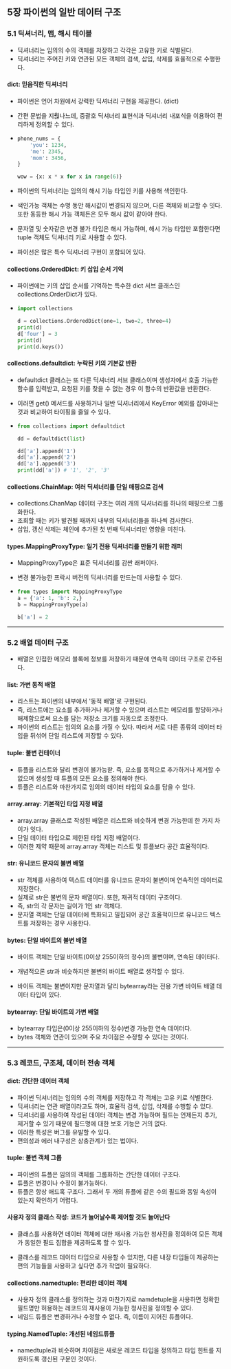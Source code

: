 ## 5장 파이썬의 일반 데이터 구조



### 5.1 딕셔너리, 맵, 해시 테이블

* 딕셔너리는 임의의 수의 객체를 저장하고 각각은 고유한 키로 식별된다.
* 딕셔너리는 주어진 키와 연관된 모든 객체의 검색, 삽입, 삭제를 효율적으로 수행한다. 



#### dict: 믿음직한 딕셔너리

* 파이썬은 언어 차원에서 강력한 딕셔너리 구현을 제공한다. (dict)

* 간편 문법을 지웒나느데, 중괄호 딕셔너리 표현식과 딕셔너리 내포식을 이용하여 편리하게 정의할 수 있다.

* ```python
  phone_nums = {
      'you': 1234,
      'me': 2345,
      'mom': 3456,
  }
  
  wow = {x: x * x for x in range(6)}
  ```

* 파이썬의 딕셔너리는 임의의 해시 기능 타입인  키를 사용해 색인한다. 

* 색인가능 객체는 수명 동안 해시값이 변경되지 않으며, 다른 객체와 비교할 수 잇다. 또한 동등한 해시 가능 객체든은 모두 해시 값이 같아야 한다.

* 문자열 및 숫자같은 변경 불가 타입은 해시 가능하며, 해시 가능 타입만 포함한다면 tuple 객체도 딕셔너리 키로 사용할 수 있다. 

* 파이선은 많은 특수 딕셔너리 구현이 포함되어 있다. 



#### collections.OrderedDict: 키 삽입 순서 기억

* 파이썬에는 키의 삽입 순서를 기억하는 특수한 dict 서브 클래스인 collections.OrderDict가 있다.

* ```python
  import collections
  
  d = collections.OrderedDict(one=1, two=2, three=4)
  print(d)
  d['four'] = 3
  print(d)
  print(d.keys())
  ```



#### collections.defaultdict: 누락된 키의 기본값 반환

* defaultdict 클래스는 또 다른 딕셔너리 서브 클래스이며 생성자에서 호출 가능한 함수를 입력받고, 요청된 키를 찾을 수 없는 경우 이 함수의 반환값을 반환한다. 

* 이러면 get() 메서드를 사용하거나 일반 딕셔너리에서 KeyError 예외를 잡아내는 것과 비교하여 타이핑을 줄일 수 있다.

* ```python
  from collections import defaultdict
  
  dd = defaultdict(list)
  
  dd['a'].append('1')
  dd['a'].append('2')
  dd['a'].append('3')
  print(dd['a']) # '1', '2', '3'
  ```



#### collections.ChainMap: 여러 딕셔너리를 단일 매핑으로 검색

* collections.ChanMap 데이터 구조는 여러 개의 딕셔너리를 하나의 매핑으로 그룹화한다. 
* 조회할 때는 키가 발견될 때까지 내부의 딕셔너리들을 하나씩 검사한다.
* 삽입, 갱신 삭제는 체인에 추가된 첫 번째 딕셔너리만 영향을 미친다.



#### types.MappingProxyType: 일기 전용 딕셔너리를 만들기 위한 래퍼

* MappingProxyType은 표준 딕셔너리를 감싼 래퍼이다.

* 변경 불가능한 프락시 버전의 딕셔너리를 만드는데 사용할 수 있다.

* ```python
  from types import MappingProxyType
  a = {'a': 1, 'b': 2,}
  b = MappingProxyType(a)
  
  b['a'] = 2
  ```



<hr/>



### 5.2 배열 데이터 구조

* 배열은 인접한 메모리 블록에 정보를 저장하기 때문에 연속적 데이터 구조로 간주된다.



#### list: 가변 동적 배열

* 리스트는 파이썬의 내부에서 '동적 배열'로 구현된다. 
* 즉, 리스트에는 요소를 추가하거나 제거할 수 있으며 리스트는 메모리를 할당하거나 해제함으로써 요소를 담는 저장소 크기를 자동으로 조정한다. 
* 파이썬의 리스트는 임의의 요소를 가질 수 있다. 따라서 서로 다른 종류의 데이터 타입을 뒤섞어 단일 리스트에 저장할 수 있다. 



#### tuple: 불변 컨테이너

* 튜플을 리스트와 달리 변경이 불가능핟. 즉, 요소를 동적으로 추가하거나 제거할 수 없으며 생성할 때 튜플의 모든 요소를 정의해야 한다.
* 튜플은 리스트와 마찬가지로 임의의 데이터 타입의 요소를 담을 수 있다. 



#### array.array: 기본적인 타입 지정 배열

* array.array 클래스로 작성된 배열은 리스트와 비슷하게 변경 가능한데 한 가지 차이가 잇다.
* 단일 데이터 타입으로 제한된 타입 지정 배열이다. 
* 이러한 제약 때문에 array.array 객체는 리스트 및 튜플보다 공간 효율적이다. 



####  str: 유니코드 문자의 불변 배열

* str 객체를 사용하여 텍스트 데이터를 유니코드 문자의 불변이며 연속적인 데이터로 저장한다. 
* 실제로 str은 불변의 문자 배열이다. 또한, 재귀적 데이터 구조이다. 
* 즉, str의 각 문자는 길이가 1인 str 객체다.
* 문자열 객체는 단일 데이터에 특화되고 밀집되어 공간 효율적이므로 유니코드 텍스트를 저장하는 경우 사용한다.



#### bytes: 단일 바이트의 불변 배열

* 바이트 객체는 단일 바이트(0이상 255이하의 정수)의 불변이며, 연속된 데이터다.

* 개념적으론 str과 비슷하지만 불변의 바이트 배열로 생각할 수 있다.

* 바이트 객체는 불변이지만 문자열과 달리 bytearray라는 전용 가변 바이트 배열 데이터 타입이 있다. 

  

#### bytearray: 단일 바이트의 가변 배열

* bytearray 타입은(0이상 255이하의 정수)변경 가능한 연속 데이터다. 
* bytes 객체와 연관이 있으며 주요 차이점은 수정할 수 있다는 것이다. 



<hr/>



### 5.3 레코드, 구조체, 데이터 전송 객체



#### dict: 간단한 데이터 객체

* 파이썬 딕셔너리는 임의의 수의 객체를 저장하고 각 객체는 고유 키로 식별한다. 
* 딕셔너리는 연관 배열이라고도 하며, 효율적 검색, 삽입, 삭제를 수행할 수 있다.
* 딕셔너리를 사용하여 작성된 데이터 객체는 변경 가능하며 필드는 언제든지 추가, 제거할 수 있기 때문에 필드명에 대한 보호 기능은 거의 없다.
* 이러한 특성은 버그를 유발할 수 있다.
* 편의성과 에러 내구성은 상충관계가 있는 법이다.



#### tuple: 불변 객체 그룹

* 파이썬의 튜플은 임의의 객체를 그룹화하는 간단한 데이터 구조다. 
* 튜플은 변경이나 수정이 불가능하다.
* 튜플은 항상 애드혹 구조다. 그래서 두 개의 튜플에 같은 수의 필드와 동일 속성이 있는지 확인하기 어렵다.



#### 사용자 정의 클래스 작성: 코드가 늘어날수록 제어할 것도 늘어난다

* 클래스를 사용하면 데이터 객체에 대한 재사용 가능한 청사진을 정의하여 모든 객체가 동일한 필드 집합을 제공하도록 할 수 있다. 

* 클래스를 레코드 데이터 타입으로 사용할 수 있지만, 다른 내장 타입들이 제공하는 편의 기능들을 사용하고 싶다면 추가 작업이 필요하다. 

  

#### collections.namedtuple: 편리한 데이터 객체

* 사용자 정의 클래스를 정의하는 것과 마찬가지로 namdetuple을 사용하면 정확한 필드명만 허용하는 레코드의 재사용이 가능한 청사진을 정의할 수 있다.
* 네임드 튜플은 변경하거나 수정할 수 없다. 즉, 이름이 지어진 튜플이다.



#### typing.NamedTuple: 개선된 네임드튜플

* namedtuple과 비슷하며 차이점은 새로운 레코드 타입을 정의하고 타입 힌트를 지원하도록 갱신된 구문인 것이다.

